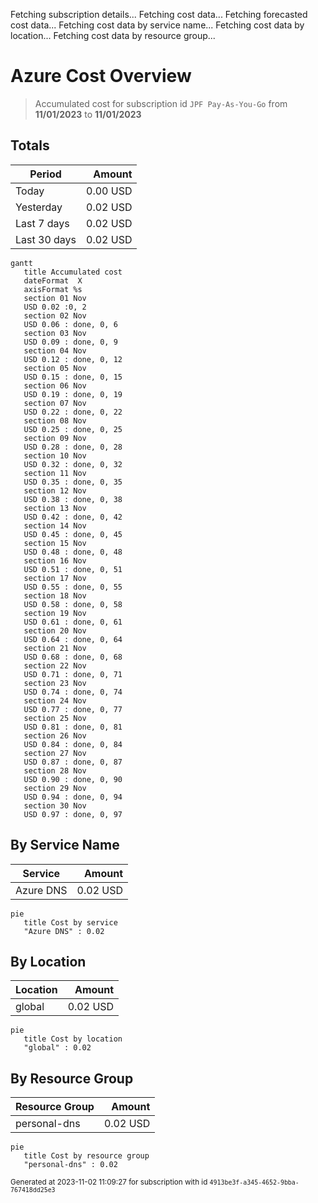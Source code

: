 Fetching subscription details...
Fetching cost data...
Fetching forecasted cost data...
Fetching cost data by service name...
Fetching cost data by location...
Fetching cost data by resource group...
# Azure Cost Overview

> Accumulated cost for subscription id `JPF Pay-As-You-Go` from **11/01/2023** to **11/01/2023**

## Totals

|Period|Amount|
|---|---:|
|Today|0.00 USD|
|Yesterday|0.02 USD|
|Last 7 days|0.02 USD|
|Last 30 days|0.02 USD|

```mermaid
gantt
   title Accumulated cost
   dateFormat  X
   axisFormat %s
   section 01 Nov
   USD 0.02 :0, 2
   section 02 Nov
   USD 0.06 : done, 0, 6
   section 03 Nov
   USD 0.09 : done, 0, 9
   section 04 Nov
   USD 0.12 : done, 0, 12
   section 05 Nov
   USD 0.15 : done, 0, 15
   section 06 Nov
   USD 0.19 : done, 0, 19
   section 07 Nov
   USD 0.22 : done, 0, 22
   section 08 Nov
   USD 0.25 : done, 0, 25
   section 09 Nov
   USD 0.28 : done, 0, 28
   section 10 Nov
   USD 0.32 : done, 0, 32
   section 11 Nov
   USD 0.35 : done, 0, 35
   section 12 Nov
   USD 0.38 : done, 0, 38
   section 13 Nov
   USD 0.42 : done, 0, 42
   section 14 Nov
   USD 0.45 : done, 0, 45
   section 15 Nov
   USD 0.48 : done, 0, 48
   section 16 Nov
   USD 0.51 : done, 0, 51
   section 17 Nov
   USD 0.55 : done, 0, 55
   section 18 Nov
   USD 0.58 : done, 0, 58
   section 19 Nov
   USD 0.61 : done, 0, 61
   section 20 Nov
   USD 0.64 : done, 0, 64
   section 21 Nov
   USD 0.68 : done, 0, 68
   section 22 Nov
   USD 0.71 : done, 0, 71
   section 23 Nov
   USD 0.74 : done, 0, 74
   section 24 Nov
   USD 0.77 : done, 0, 77
   section 25 Nov
   USD 0.81 : done, 0, 81
   section 26 Nov
   USD 0.84 : done, 0, 84
   section 27 Nov
   USD 0.87 : done, 0, 87
   section 28 Nov
   USD 0.90 : done, 0, 90
   section 29 Nov
   USD 0.94 : done, 0, 94
   section 30 Nov
   USD 0.97 : done, 0, 97
```

## By Service Name

|Service|Amount|
|---|---:|
|Azure DNS|0.02 USD|

```mermaid
pie
   title Cost by service
   "Azure DNS" : 0.02
```

## By Location

|Location|Amount|
|---|---:|
|global|0.02 USD|

```mermaid
pie
   title Cost by location
   "global" : 0.02
```

## By Resource Group

|Resource Group|Amount|
|---|---:|
|personal-dns|0.02 USD|

```mermaid
pie
   title Cost by resource group
   "personal-dns" : 0.02
```

<sup>Generated at 2023-11-02 11:09:27 for subscription with id `4913be3f-a345-4652-9bba-767418dd25e3`</sup>
